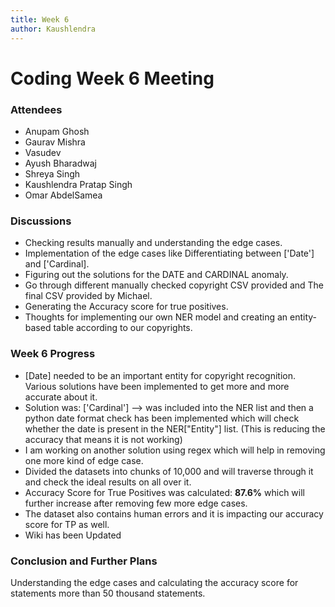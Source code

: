 ```yaml
---
title: Week 6
author: Kaushlendra
---
```

<!--
SPDX-License-Identifier: CC-BY-SA-4.0

SPDX-FileCopyrightText: 2021 Kaushlendra Pratap <kaushlendrapratap.9837@gmail.com>
-->

# Coding Week 6 Meeting

### Attendees

* Anupam Ghosh
* Gaurav Mishra
* Vasudev 
* Ayush Bharadwaj
* Shreya Singh
* Kaushlendra Pratap Singh
* Omar AbdelSamea 

### Discussions

* Checking results manually and understanding the edge cases.
* Implementation of the edge cases like Differentiating between ['Date'] and ['Cardinal].
* Figuring out the solutions for the DATE and CARDINAL anomaly.
* Go through different manually checked copyright CSV provided and The final CSV provided by Michael.
* Generating the Accuracy score for true positives.
* Thoughts for implementing our own NER model and creating an entity-based table according to our copyrights.

### Week 6 Progress

* [Date] needed to be an important entity for copyright recognition. Various solutions have been implemented to get more and more accurate about it.
* Solution was: ['Cardinal'] --> was included into the NER list and then a python date format check has been implemented which will check whether the date is present in the NER["Entity"] list. (This is reducing the accuracy that means it is not working)
* I am working on another solution using regex which will help in removing one more kind of edge case.
* Divided the datasets into chunks of 10,000 and will traverse through it and check the ideal results on all over it.
* Accuracy Score for True Positives was calculated: **87.6%** which will further increase after removing few more edge cases.
* The dataset also contains human errors and it is impacting our accuracy score for TP as well.
* Wiki has been Updated


### Conclusion and Further Plans

Understanding the edge cases and calculating the accuracy score for statements more than 50 thousand statements.